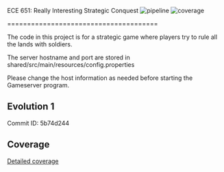 ECE 651:  Really Interesting Strategic Conquest
![pipeline](https://gitlab.oit.duke.edu/ll199/ece651-spr20-g2/badges/master/pipeline.svg)
![coverage](https://gitlab.oit.duke.edu/ll199/ece651-spr20-g2/badges/master/coverage.svg?job=test)

======================================

The code in this project is for a strategic game where players try to rule all the lands with soldiers.

The server hostname and port are stored in shared/src/main/resources/config.properties

Please change the host information as needed before starting the Gameserver program.

## Evolution 1
Commit ID: 5b74d244

## Coverage
[Detailed coverage](https://ll199.pages.oit.duke.edu/ece651-spr20-g2/dashboard.html)

